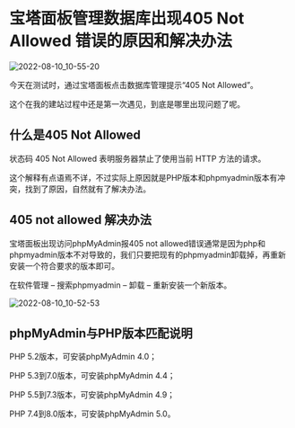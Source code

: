 # 宝塔面板管理数据库出现405 Not Allowed 错误的原因和解决办法

![2022-08-10_10-55-20](https://pic.shejibiji.com/i/2022/08/10/62f31e1e350c6.jpg)

今天在测试时，通过宝塔面板点击数据库管理提示“405 Not Allowed”。

这个在我的建站过程中还是第一次遇见，到底是哪里出现问题了呢。

## 什么是405 Not Allowed

状态码 405 Not Allowed 表明服务器禁止了使用当前 HTTP 方法的请求。

这个解释有点语焉不详，不过实际上原因就是PHP版本和phpmyadmin版本有冲突，找到了原因，自然就有了解决办法。

## 405 not allowed 解决办法

宝塔面板出现访问phpMyAdmin报405 not allowed错误通常是因为php和phpmyadmin版本不对导致的，我们只要把现有的phpmyadmin卸载掉，再重新安装一个符合要求的版本即可。

在软件管理 – 搜索phpmyadmin – 卸载 – 重新安装一个新版本。

![2022-08-10_10-52-53](https://pic.shejibiji.com/i/2022/08/10/62f31d8b23649.jpg)

## phpMyAdmin与PHP版本匹配说明

PHP 5.2版本，可安装phpMyAdmin 4.0；

PHP 5.3到7.0版本，可安装phpMyAdmin 4.4；

PHP 5.5到7.3版本，可安装phpMyAdmin 4.9；

PHP 7.4到8.0版本，可安装phpMyAdmin 5.0。